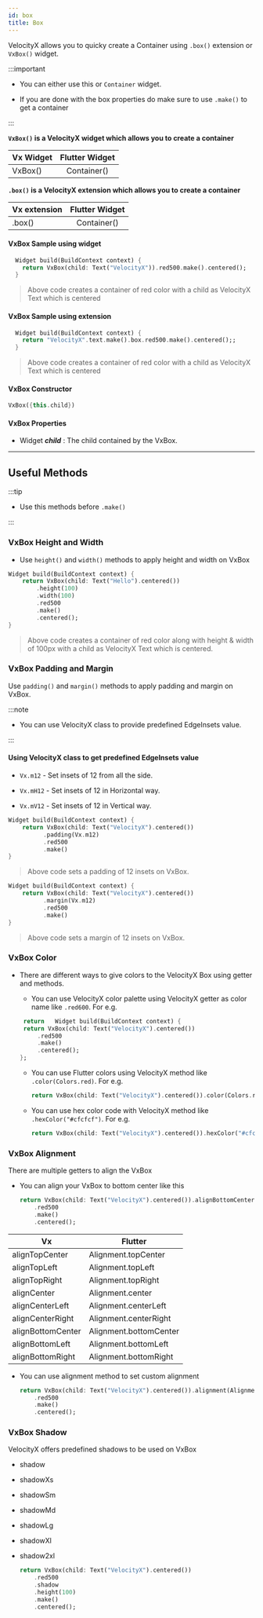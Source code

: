 ```yaml
---
id: box
title: Box
---
```



VelocityX allows you to quicky create a Container using ```.box()``` extension or ```VxBox()``` widget.

:::important

- You can either use this or ```Container``` widget.

- If you are done with the box properties do make sure to use ```.make()``` to get a container

:::

**```VxBox()``` is a VelocityX widget which allows you to create a container**

| Vx Widget       | Flutter Widget |
| --------------- | :------------: |
| VxBox()         |    Container() |

**```.box()``` is a VelocityX extension which allows you to create a container**

| Vx extension       | Flutter Widget |
| ---------------    | :------------: |
| .box()            |    Container()  |

#### VxBox Sample using widget

```dart
  Widget build(BuildContext context) {
    return VxBox(child: Text("VelocityX")).red500.make().centered();
  }
```

> Above code creates a container of red color with a child as VelocityX Text which is centered

#### VxBox Sample using extension

```dart
  Widget build(BuildContext context) {
    return "VelocityX".text.make().box.red500.make().centered();;
  }
```

> Above code creates a container of red color with a child as VelocityX Text which is centered

#### VxBox Constructor

```dart
VxBox({this.child})
```

#### VxBox Properties

- Widget **_child_** : The child contained by the VxBox.

-------

## Useful Methods

:::tip

- Use this methods before `.make()`

:::

### VxBox Height and Width

- Use ```height()``` and ```width()``` methods to apply height and width on VxBox

``` dart
Widget build(BuildContext context) {
    return VxBox(child: Text("Hello").centered())
        .height(100)
        .width(100)
        .red500
        .make()
        .centered();
}
```

> Above code creates a container of red color along with height & width of 100px with a child as VelocityX Text which is centered.

### VxBox Padding and Margin

Use ```padding()``` and ```margin()``` methods to apply padding and margin on VxBox.

:::note

- You can use VelocityX class to provide predefined EdgeInsets value.

:::

#### Using VelocityX class to get predefined EdgeInsets value

- ```Vx.m12``` - Set insets of 12 from all the side.

- ```Vx.mH12``` - Set insets of 12 in Horizontal way.

- ```Vx.mV12``` - Set insets of 12 in Vertical way.

``` dart
Widget build(BuildContext context) {
    return VxBox(child: Text("VelocityX").centered())
          .padding(Vx.m12)
          .red500
          .make()
}
```

> Above code sets a padding of 12 insets on VxBox.

``` dart
Widget build(BuildContext context) {
    return VxBox(child: Text("VelocityX").centered())
          .margin(Vx.m12)
          .red500
          .make()
}
```

> Above code sets a margin of 12 insets on VxBox.

### VxBox Color

- There are different ways to give colors to the VelocityX Box using getter and methods.

  - You can use VelocityX color palette using VelocityX getter as color name like
  ```.red600```. For e.g.

   ```dart
    return   Widget build(BuildContext context) {
    return VxBox(child: Text("VelocityX").centered())
        .red500
        .make()
        .centered();
  };
    ```

  - You can use Flutter colors  using VelocityX method like ```.color(Colors.red)```.  For e.g.

    ```dart
    return VxBox(child: Text("VelocityX").centered()).color(Colors.red).make();
    ```

  - You can use hex color code with VelocityX method like ```.hexColor("#cfcfcf")```.  For e.g.

    ```dart
    return VxBox(child: Text("VelocityX").centered()).hexColor("#cfcfcf").make();
    ```

### VxBox Alignment

There are multiple getters to align the VxBox

- You can align your VxBox to bottom center like this

    ```dart
    return VxBox(child: Text("VelocityX").centered()).alignBottomCenter
        .red500
        .make()
        .centered();
    ```

| Vx              | Flutter                |
| --------------- | ------------       |
| alignTopCenter  |  Alignment.topCenter   |
| alignTopLeft    |  Alignment.topLeft     |
| alignTopRight   |  Alignment.topRight    |
| alignCenter     |  Alignment.center      |
| alignCenterLeft |  Alignment.centerLeft  |
| alignCenterRight|  Alignment.centerRight |
| alignBottomCenter|  Alignment.bottomCenter|
| alignBottomLeft |  Alignment.bottomLeft  |
| alignBottomRight|  Alignment.bottomRight |

- You can use alignment method to set custom alignment

    ```dart
    return VxBox(child: Text("VelocityX").centered()).alignment(Alignment(20,10))
        .red500
        .make()
        .centered();
    ```

### VxBox Shadow

VelocityX offers predefined shadows to be used on VxBox

- shadow
- shadowXs
- shadowSm
- shadowMd
- shadowLg
- shadowXl
- shadow2xl

    ```dart
    return VxBox(child: Text("VelocityX").centered())
        .red500
        .shadow
        .height(100)
        .make()
        .centered();
    ```
